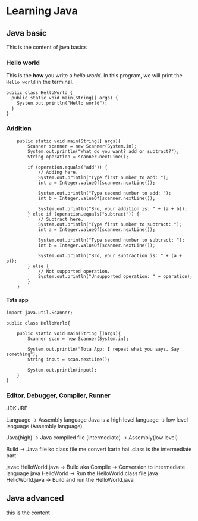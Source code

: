 # Learning Java

## Java basic
This is the content of java basics

### Hello world

This is the **how** you write a *hello world*. In this program, we will print the `Hello world` in the terminal.

```
public class HelloWorld {
  public static void main(String[] args) {
    System.out.println("Hello world");
  }
}
```

### Addition

```
    public static void main(String[] args){
        Scanner scanner = new Scanner(System.in);
        System.out.println("What do you want? add or subtract?");
        String operation = scanner.nextLine();
        
        if (operation.equals("add")) {
            // Adding here.
            System.out.println("Type first number to add: ");
            int a = Integer.valueOf(scanner.nextLine());
            
            System.out.println("Type second number to add: ");
            int b = Integer.valueOf(scanner.nextLine());
            
            System.out.println("Bro, your addition is: " + (a + b));
        } else if (operation.equals("subtract")) {
            // Subtract here.
            System.out.println("Type first number to subtract: ");
            int a = Integer.valueOf(scanner.nextLine());
            
            System.out.println("Type second number to subtract: ");
            int b = Integer.valueOf(scanner.nextLine());
            
            System.out.println("Bro, your subtraction is: " + (a + b));
        } else {
            // Not supported operation.
            System.out.println("Unsupported operation: " + operation);
        }
    }
```

#### Tota app
```
import java.util.Scanner;

public class HelloWorld{

    public static void main(String []args){
        Scanner scan = new Scanner(System.in);
        
        System.out.println("Tota App: I repeat what you says. Say something");
        String input = scan.nextLine();
        
        System.out.println(input);
    }
}
```

### Editor, Debugger, Compiler, Runner
JDK
JRE

Language -> Assembly language
Java is a high level language -> low level language (Assembly language)

Java(high) -> Java compiled file (intermediate) -> Assembly(low level)

Build -> Java file ko class file me convert karta hai
.class is the intermediate part

javac HelloWorld.java -> Build aka Compile -> Conversion to intermediate language
java HelloWorld -> Run the HelloWorld.class file
java HelloWorld.java -> Build and run the HelloWorld.java

## Java advanced
this is the content
